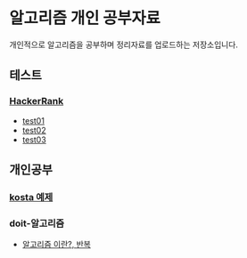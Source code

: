 # 알고리즘 개인 공부자료

개인적으로 알고리즘을 공부하며 정리자료를 업로드하는 저장소입니다.

## 테스트

### [HackerRank](https://www.hackerrank.com/)
- [test01](https://github.com/cyr9210/algorithm-study/blob/master/HackerRank-test/src/comment/test01.md)
- [test02](https://github.com/cyr9210/algorithm-study/blob/master/HackerRank-test/src/comment/test02.md)
- [test03](https://github.com/cyr9210/algorithm-study/blob/master/HackerRank-test/src/comment/test03.md)

## 개인공부

### [kosta 예제](https://cyr9210.github.io/2018/11/20/Algorithm/kosta_algorithm/)

### doit-알고리즘
- [알고리즘 이란?, 반복](https://cyr9210.github.io/2019/03/14/Algorithm/doitAl01/)


